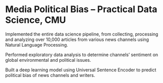 # Media Political Bias – Practical Data Science, CMU

Implemented the entire data science pipeline, from collecting, processing and analyzing over 10,000 articles from various news channels using Natural Language Processing.

Performed exploratory data analysis to determine channels’ sentiment on global environmental and political issues.

Built a deep learning model using Universal Sentence Encoder to predict political bias of news channels and writers.
